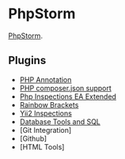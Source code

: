 PhpStorm
===============
 [PhpStorm](https://www.jetbrains.com/phpstorm/specials/phpstorm/phpstorm.html).

## Plugins

- [PHP Annotation](https://github.com/Haehnchen/idea-php-annotation-plugin)
- [PHP composer.json support](https://github.com/psliwa/idea-composer-plugin)
- [Php Inspections EA Extended](https://plugins.jetbrains.com/plugin/7622-php-inspections-ea-extended-)
- [Rainbow Brackets](https://plugins.jetbrains.com/plugin/10080-rainbow-brackets)
- [Yii2 Inspections](https://plugins.jetbrains.com/plugin/9400-yii2-inspections)
- [Database Tools and SQL](https://www.jetbrains.com/datagrip/features/)
- [Git Integration]
- [Github]
- [HTML Tools]
